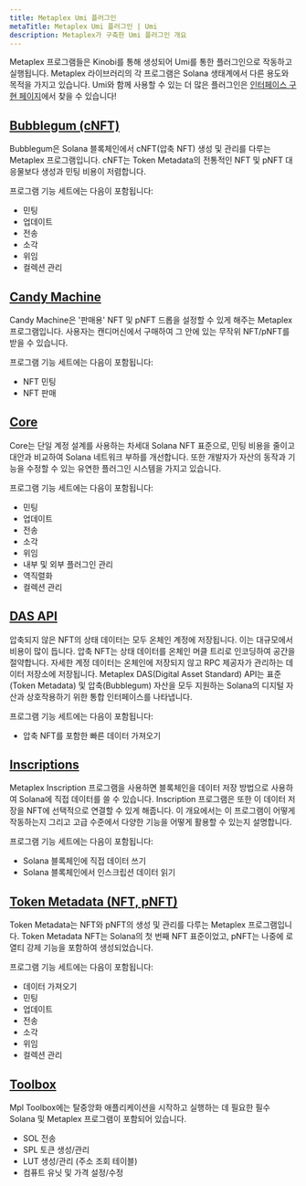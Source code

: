 ```yaml
---
title: Metaplex Umi 플러그인
metaTitle: Metaplex Umi 플러그인 | Umi
description: Metaplex가 구축한 Umi 플러그인 개요
---
```


Metaplex 프로그램들은 Kinobi를 통해 생성되어 Umi를 통한 플러그인으로 작동하고 실행됩니다. Metaplex 라이브러리의 각 프로그램은 Solana 생태계에서 다른 용도와 목적을 가지고 있습니다. Umi와 함께 사용할 수 있는 더 많은 플러그인은 [인터페이스 구현 페이지](/umi/implementations)에서 찾을 수 있습니다!

## [Bubblegum (cNFT)](/bubblegum)

Bubblegum은 Solana 블록체인에서 cNFT(압축 NFT) 생성 및 관리를 다루는 Metaplex 프로그램입니다. cNFT는 Token Metadata의 전통적인 NFT 및 pNFT 대응물보다 생성과 민팅 비용이 저렴합니다.

프로그램 기능 세트에는 다음이 포함됩니다:

- 민팅
- 업데이트
- 전송
- 소각
- 위임
- 컬렉션 관리

## [Candy Machine](/candy-machine)

Candy Machine은 '판매용' NFT 및 pNFT 드롭을 설정할 수 있게 해주는 Metaplex 프로그램입니다. 사용자는 캔디머신에서 구매하여 그 안에 있는 무작위 NFT/pNFT를 받을 수 있습니다.

프로그램 기능 세트에는 다음이 포함됩니다:

- NFT 민팅
- NFT 판매

## [Core](/core)

Core는 단일 계정 설계를 사용하는 차세대 Solana NFT 표준으로, 민팅 비용을 줄이고 대안과 비교하여 Solana 네트워크 부하를 개선합니다. 또한 개발자가 자산의 동작과 기능을 수정할 수 있는 유연한 플러그인 시스템을 가지고 있습니다.

프로그램 기능 세트에는 다음이 포함됩니다:

- 민팅
- 업데이트
- 전송
- 소각
- 위임
- 내부 및 외부 플러그인 관리
- 역직렬화
- 컬렉션 관리

## [DAS API](/das-api)

압축되지 않은 NFT의 상태 데이터는 모두 온체인 계정에 저장됩니다. 이는 대규모에서 비용이 많이 듭니다. 압축 NFT는 상태 데이터를 온체인 머클 트리로 인코딩하여 공간을 절약합니다. 자세한 계정 데이터는 온체인에 저장되지 않고 RPC 제공자가 관리하는 데이터 저장소에 저장됩니다. Metaplex DAS(Digital Asset Standard) API는 표준(Token Metadata) 및 압축(Bubblegum) 자산을 모두 지원하는 Solana의 디지털 자산과 상호작용하기 위한 통합 인터페이스를 나타냅니다.

프로그램 기능 세트에는 다음이 포함됩니다:

- 압축 NFT를 포함한 빠른 데이터 가져오기

## [Inscriptions](/inscription)

Metaplex Inscription 프로그램을 사용하면 블록체인을 데이터 저장 방법으로 사용하여 Solana에 직접 데이터를 쓸 수 있습니다. Inscription 프로그램은 또한 이 데이터 저장을 NFT에 선택적으로 연결할 수 있게 해줍니다. 이 개요에서는 이 프로그램이 어떻게 작동하는지 그리고 고급 수준에서 다양한 기능을 어떻게 활용할 수 있는지 설명합니다.

프로그램 기능 세트에는 다음이 포함됩니다:

- Solana 블록체인에 직접 데이터 쓰기
- Solana 블록체인에서 인스크립션 데이터 읽기

## [Token Metadata (NFT, pNFT)](/token-metadata)

Token Metadata는 NFT와 pNFT의 생성 및 관리를 다루는 Metaplex 프로그램입니다. Token Metadata NFT는 Solana의 첫 번째 NFT 표준이었고, pNFT는 나중에 로열티 강제 기능을 포함하여 생성되었습니다.

프로그램 기능 세트에는 다음이 포함됩니다:

- 데이터 가져오기
- 민팅
- 업데이트
- 전송
- 소각
- 위임
- 컬렉션 관리


## [Toolbox](/toolbox)

Mpl Toolbox에는 탈중앙화 애플리케이션을 시작하고 실행하는 데 필요한 필수 Solana 및 Metaplex 프로그램이 포함되어 있습니다.

- SOL 전송
- SPL 토큰 생성/관리
- LUT 생성/관리 (주소 조회 테이블)
- 컴퓨트 유닛 및 가격 설정/수정